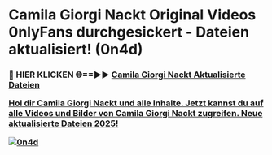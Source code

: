 # Camila Giorgi Nackt Original Videos 0nlyFans durchgesickert - Dateien aktualisiert! (0n4d)

<h3>🔴 HIER KLICKEN 🌐==►► <a href="https://tinyurl.com/h6vf6nb8" rel="nofollow">Camila Giorgi Nackt Aktualisierte Dateien

Hol dir Camila Giorgi Nackt und alle Inhalte. Jetzt kannst du auf alle Videos und Bilder von Camila Giorgi Nackt zugreifen. Neue aktualisierte Dateien 2025!

[![0n4d](https://i.imgur.com/sD4kR3V.gif)](https://tinyurl.com/h6vf6nb8)
